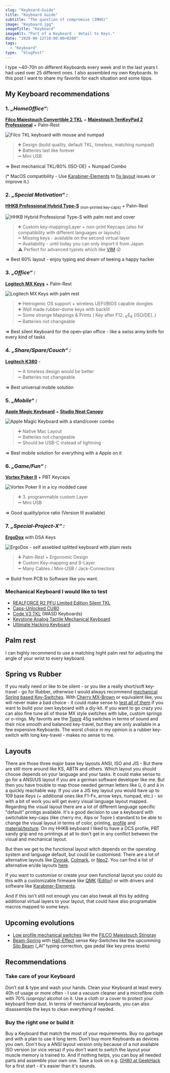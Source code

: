 ```yaml
---
slug: "Keyboard-Guide"
title: "Keyboard Guide"
subtitle: "The question of compromise (IMHO)"
image: "Keyboard.jpg"
imageTitle: "Keyboard"
imageAlt: "Part of a Keyboard - detail to Keys."
date: "2020-06-12T10:00:00+0200"
tags:
  - "Keyboard"
type:  "blogPost"
---
```


I type ~40-70h on different Keyboards every week and in the last years I had used over 25 different ones. I also assembled my own Keyboards. In this post I want to share my favorits for each situation and some tipps.

## My Keyboard recommendations

### 1. _„HomeOffice“:_

**[Filco Majestouch Convertible 2 TKL](https://www.diatec.co.jp/en/list.php?s[]=100:1001:0&s[]=120:1014:0)** + **[Majestouch TenKeyPad 2 Professional](https://www.diatec.co.jp/en/det.php?prod_c=3240)** + Palm-Rest

![Filco TKL keyboard with mouse and numpad](./Filco-TKL-Numpad.jpg "Filco TKL Keyboard Combo")

> ➕ Design (build quality, default TKL, timeless, matching numpad)  
> ➕ Batteries last like forever  
> ➖ Mini USB  

=> Best mechanical TKL/80% (ISO-DE) + Numpad Combo

(* MacOS compatibility - Use [Karabiner-Elements](https://karabiner-elements.pqrs.org) to [fix layout](https://ke-complex-modifications.pqrs.org/#german_pc_shortcuts) issues or improve it.)

### 2. _„Special Motivation“ :_

[**HHKB Professional Hybrid Type-S**](https://happyhackingkb.com/jp/products/hybrid_types/) <sub>(non-printed key-caps)</sub> + Palm-Rest

![HHKB Hybrid Professional Type-S with palm rest and cover](./HHKB-Hyprid-Professional.jpg "HHKB Hybrid Professional Type-S")

> ➕ Custom key-mapping/Layer + non-print Keycaps (also for compatibility with different languages or layouts)  
> ➖ Missing keys - available on the second virtual layer  
> ➖ Availability - until today you can only import it from Japan  
> ⚠️ Perfect for advanced typists which like [VIM](https://neovim.io) 😜

=> Best 60% layout - enjoy typing and dream of beeing a happy hacker

### 3. _„Office“ :_

**[Logitech MX Keys](https://www.logitech.com/en-gb/product/mx-keys-wireless-keyboard)** + Palm-Rest

![Logitech MX Keys with palm rest](./Logitech-MX-Keys.jpg "Logitech MX Keys")

> ➕ Hetrogenic OS support + wireless UEFI/BIOS capable dongles  
> ➕ Well made rubber-dome keys with backlit  
> ➖ Some strange Mappings & Prints ( Key after F12, <sub>€</sub>E<sub>€</sub> [ISO/DE]..)  
> ➖ Batteries not changeable

=> Best silent Keyboard for the open-plan office - like a swiss army knife for every kind of tasks

### 4. _„Share/Spare/Couch“ :_

**[Logitech K380](https://www.logitech.com/en-gb/product/multi-device-keyboard-k380)** -

> ➖ A timeless design would be better  
> ➖ Batteries not changeable

=> Best universal mobile solution

### 5. _„Mobile“ :_

**[Apple Magic Keyboard](https://www.apple.com/shop/product/MLA22LL/A/magic-keyboard-us-english)** + **[Studio Neat Canopy](https://www.studioneat.com/products/canopy)**

![Apple Magic Keyboard with a stand/cover combo](./Apple-Magic-Keyboard-Canopy.jpg "Apple Magic Keyboard")

> ➕ Native Mac Layout  
> ➖ Batteries not changeable  
> ➖ Should be USB-C instead of lightning

=> Best mobile solution for everything with a Apple on it

### 6. _„Game/Fun“ :_

**[Vortex Poker II](http://www.vortexgear.tw/vortex2_3.asp?kind=47&kind2=220&sn=6&so6=open)** + PBT Keycaps

![Vortex Poker II in a icy modded case](./Vortex-PokerII.jpg "Vortex Poker II")

> ➕ 3. programmable custom Layer  
> ➖ Mini USB

=> Good quality/price ratio (Version III available)

### 7. _„Special-Project-X“ :_

[**ErgoDox**](https://www.ergodox.io) with DSA Keys

![ErgoDox - self assebled splitted keyboard with plam rests](./ErgoDox.jpg "ErgoDox")

> ➕ Palm-Rest + Ergonomic Design  
> ➕ Custom Key-mapping and 9-Layer  
> ➖ Many Cables / Mini-USB / Jack-Connectors

=> Build from PCB to Software like you want.

### Mechanical Keyboard I would like to test

- [REALFORCE R2 PFU Limited Edition Silent TKL](https://www.realforcekeyboards.com)
- [Caps-Unlocked CU80](https://caps-unlocked.com/group-buy-cu80-round-2/)
- [Code V3 TKL](https://codekeyboards.com) (WASD Keyboards)
- [Keystone Analog Tactile Mechanical Keyboard](https://kono.store/products/keystone-analog-mechanical-keyboard)
- [Ultimate Hacking Keyboard](https://ultimatehackingkeyboard.com)

## Palm rest

I can highly recommend to use a matching hight palm rest for adjusting the angle of your wrist to every keyboard.

## Spring vs Rubber

If you really need or like to be silent - or you like a really short/soft key-travel - go for Rubber, otherwise I would always recommend [mechanical Spring based Key-Switches](https://www.mechanicalkeyboards.com/switches/). With [Cherry MX-Brown](https://www.cherrymx.de/mx-original/mx-brown.html) or equivalent like, you will never make a bad choice - it could make sense to [test all of them](https://de.aliexpress.com/wholesale?SearchText=key+switch+tester) if you want to build your own keyboard with a diy-kit. If you want to go crazy you can also fine tune all of those MX style switches with lube, custom springs or o-rings.
My favorits are the [Topre](https://www.keychatter.com/topre-switches/) 45g switches in terms of sound and their nice smooth and balanced key-travel, but they are only available in a few expensive Keyboards. The worst choice in my opinion is a rubber key-switch with long key-travel - makes no sense to me.

## Layouts

There are those three major base key layouts ANSI, ISO and JIS - But there are still more around like KS, ABTN and others.
Which layout you should choose depends on your language and your tasks. It could make sense to go for a ANSI/US layout if you are a german software developer like me. But then you have trouble to map those needed german letters like ü, ö and ä in a quickly reachable way. If you use a JIS key layout you would have up to 109 base Keys (+ additional ones like F1-Fx, arrow keys, numpad, etc.) - so with a bit of work you will get every visual language layout mapped.
Regarding the visual layout there are a lot of different language specific "default" printigs available. It's a good decision to use a keyboard with switchable key-caps (like cherry mx, Alps or Topre ) standard to be able to change the visual layout in terms of color, printing, [profile](https://thekeeblog.com/overview-of-different-keycap-profiles/) and [material/texture](https://mechanicalkeyboardinfo.com/abs-vs-pbt-vs-pom-keycap-plastic/). On my HHKB keyboard I liked to have a DCS profile, PBT sandy grip and no printings at all to don't get in any conflict between the visual and mechanical layout.

But then we get to the functional layout witch depends on the operating system and language default, but could be customised. There are a lot of alternative layouts like [Dvorak](https://www.dvzine.org), [Colmark](http://colemak.com/), or [Neo2](https://neo-layout.org). You can find a list of alternative en/de layouts [here](https://git.neo-layout.org/neo/neo-layout/wiki/Verweise%20auf%20andere%20Projekte).

If you want to customise or create your own functional layout you could do this with a customizable firmware like [QMK](https://qmk.fm) ([Editor](https://config.qmk.fm/)) or with drivers and software like [Karabiner-Elements](https://karabiner-elements.pqrs.org).

And if this isn't still not enough you can also tweak all this by adding additional virtual layers to your layout, that could have also programable macros mapped to some keys.

## Upcoming evolutions

- [Low profile mechanical switches](https://www.kailhswitch.com/mechanical-keyboard-switches/low-profile-key-switches/) like the [FILCO Majestouch Stingray](https://www.diatec.co.jp/en/Stingray/)
- [Beam-Spring](https://www.youtube.com/watch?v=gFYoh5VcZvg) with [Hall-Effect](https://en.wikipedia.org/wiki/File:Hall_Sensor.webm) sense Key-Switches like the upcomming [Silo Beam](https://kono.store/blogs/keyboards/silo-beam) („AI“ typing correction, gas pedal like key press levels)

## Recommendations

### Take care of your Keyboard

Don’t eat & type and wash your hands.
Clean your Keyboard at least every 40h of usage or more often - I use a vacuum cleaner and a microfibre cloth with 70% isopropyl alcohol on it.
Use a cloth or a cover to protect your keyboard from dust. In terms of mechanical keyboards, you can also disassemble the keys to clean everything if needed.

### Buy the right one or build it

Buy a Keyboard that match the most of your requirements. Buy no garbage and with a plan to use it long term. Don’t buy more Keyboards as devices you own. Don't buy a ANSI layout version only because of a not available ISO version (or vice versa) if you don't want to switch the layout your muscle memory is trained to.
And if nothing helps, you can buy all needed parts and assemble your own one. Take a look on e.g. [GH80 at GeekHack](https://geekhack.org) for a first start - it's easier than it's sounds.
